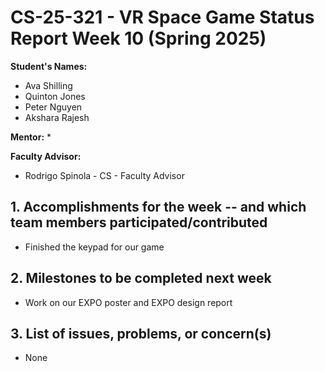 # CS-25-321 - VR Space Game Status Report Week 10 (Spring 2025)

**Student's Names:**

* Ava Shilling
* Quinton Jones
* Peter Nguyen
* Akshara Rajesh

**Mentor:**
* 

**Faculty Advisor:**
* Rodrigo Spinola - CS - Faculty Advisor

## 1. Accomplishments for the week -- and which team members participated/contributed

* Finished the keypad for our game

## 2. Milestones to be completed next week

* Work on our EXPO poster and EXPO design report

## 3. List of issues, problems, or concern(s)
* None
